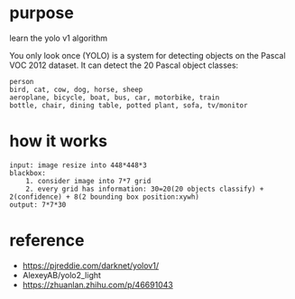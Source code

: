 # purpose
  learn the yolo v1 algorithm  

You only look once (YOLO) is a system for detecting objects on the Pascal VOC 2012 dataset. It can detect the 20 Pascal object classes:

    person
    bird, cat, cow, dog, horse, sheep
    aeroplane, bicycle, boat, bus, car, motorbike, train
    bottle, chair, dining table, potted plant, sofa, tv/monitor

# how it works
	input: image resize into 448*448*3
	blackbox: 
		1. consider image into 7*7 grid
		2. every grid has information: 30=20(20 objects classify) + 2(confidence) + 8(2 bounding box position:xywh)
	output: 7*7*30
	


# reference
* https://pjreddie.com/darknet/yolov1/
* AlexeyAB/yolo2_light
* https://zhuanlan.zhihu.com/p/46691043